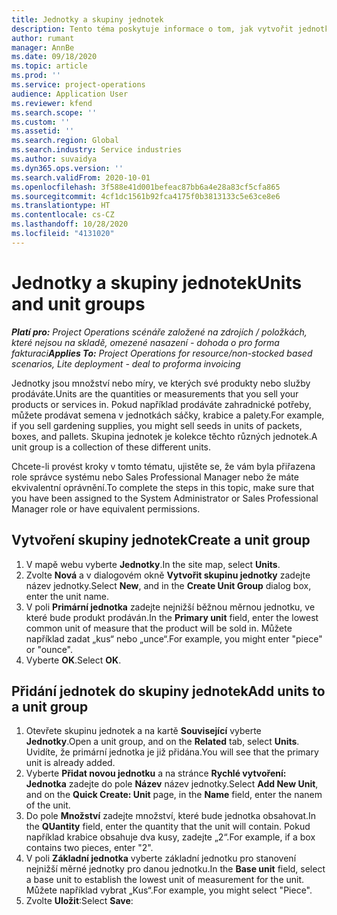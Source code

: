 ```yaml
---
title: Jednotky a skupiny jednotek
description: Tento téma poskytuje informace o tom, jak vytvořit jednotky a skupiny jednotek v Dynamics 365 Project Operations.
author: rumant
manager: AnnBe
ms.date: 09/18/2020
ms.topic: article
ms.prod: ''
ms.service: project-operations
audience: Application User
ms.reviewer: kfend
ms.search.scope: ''
ms.custom: ''
ms.assetid: ''
ms.search.region: Global
ms.search.industry: Service industries
ms.author: suvaidya
ms.dyn365.ops.version: ''
ms.search.validFrom: 2020-10-01
ms.openlocfilehash: 3f588e41d001befeac87bb6a4e28a83cf5cfa865
ms.sourcegitcommit: 4cf1dc1561b92fca4175f0b3813133c5e63ce8e6
ms.translationtype: HT
ms.contentlocale: cs-CZ
ms.lasthandoff: 10/28/2020
ms.locfileid: "4131020"
---
```

# <a name="units-and-unit-groups"></a><span data-ttu-id="84a42-103">Jednotky a skupiny jednotek</span><span class="sxs-lookup"><span data-stu-id="84a42-103">Units and unit groups</span></span>

<span data-ttu-id="84a42-104">_**Platí pro:** Project Operations scénáře založené na zdrojích / položkách, které nejsou na skladě, omezené nasazení - dohoda o pro forma fakturaci_</span><span class="sxs-lookup"><span data-stu-id="84a42-104">_**Applies To:** Project Operations for resource/non-stocked based scenarios, Lite deployment - deal to proforma invoicing_</span></span>

<span data-ttu-id="84a42-105">Jednotky jsou množství nebo míry, ve kterých své produkty nebo služby prodáváte.</span><span class="sxs-lookup"><span data-stu-id="84a42-105">Units are the quantities or measurements that you sell your products or services in.</span></span> <span data-ttu-id="84a42-106">Pokud například prodáváte zahradnické potřeby, můžete prodávat semena v jednotkách sáčky, krabice a palety.</span><span class="sxs-lookup"><span data-stu-id="84a42-106">For example, if you sell gardening supplies, you might sell seeds in units of packets, boxes, and pallets.</span></span> <span data-ttu-id="84a42-107">Skupina jednotek je kolekce těchto různých jednotek.</span><span class="sxs-lookup"><span data-stu-id="84a42-107">A unit group is a collection of these different units.</span></span>

<span data-ttu-id="84a42-108">Chcete-li provést kroky v tomto tématu, ujistěte se, že vám byla přiřazena role správce systému nebo Sales Professional Manager nebo že máte ekvivalentní oprávnění.</span><span class="sxs-lookup"><span data-stu-id="84a42-108">To complete the steps in this topic, make sure that you have been assigned to the System Administrator or Sales Professional Manager role or have equivalent permissions.</span></span>

## <a name="create-a-unit-group"></a><span data-ttu-id="84a42-109">Vytvoření skupiny jednotek</span><span class="sxs-lookup"><span data-stu-id="84a42-109">Create a unit group</span></span>

1. <span data-ttu-id="84a42-110">V mapě webu vyberte **Jednotky**.</span><span class="sxs-lookup"><span data-stu-id="84a42-110">In the site map, select **Units**.</span></span>
2. <span data-ttu-id="84a42-111">Zvolte **Nová** a v dialogovém okně **Vytvořit skupinu jednotky** zadejte název jednotky.</span><span class="sxs-lookup"><span data-stu-id="84a42-111">Select **New**, and in the **Create Unit Group** dialog box, enter the unit name.</span></span>
3. <span data-ttu-id="84a42-112">V poli **Primární jednotka** zadejte nejnižší běžnou měrnou jednotku, ve které bude produkt prodáván.</span><span class="sxs-lookup"><span data-stu-id="84a42-112">In the **Primary unit** field, enter the lowest common unit of measure that the product will be sold in.</span></span> <span data-ttu-id="84a42-113">Můžete například zadat „kus“ nebo „unce“.</span><span class="sxs-lookup"><span data-stu-id="84a42-113">For example, you might enter "piece" or "ounce".</span></span>
4. <span data-ttu-id="84a42-114">Vyberte **OK**.</span><span class="sxs-lookup"><span data-stu-id="84a42-114">Select **OK**.</span></span>

## <a name="add-units-to-a-unit-group"></a><span data-ttu-id="84a42-115">Přidání jednotek do skupiny jednotek</span><span class="sxs-lookup"><span data-stu-id="84a42-115">Add units to a unit group</span></span>

1. <span data-ttu-id="84a42-116">Otevřete skupinu jednotek a na kartě **Související** vyberte **Jednotky**.</span><span class="sxs-lookup"><span data-stu-id="84a42-116">Open a unit group, and on the **Related** tab, select **Units**.</span></span> <span data-ttu-id="84a42-117">Uvidíte, že primární jednotka je již přidána.</span><span class="sxs-lookup"><span data-stu-id="84a42-117">You will see that the primary unit is already added.</span></span>
2. <span data-ttu-id="84a42-118">Vyberte **Přidat novou jednotku** a na stránce **Rychlé vytvoření: Jednotka** zadejte do pole **Název** název jednotky.</span><span class="sxs-lookup"><span data-stu-id="84a42-118">Select **Add New Unit**, and on the **Quick Create: Unit** page, in the **Name** field, enter the nanem of the unit.</span></span>
3. <span data-ttu-id="84a42-119">Do pole **Množství** zadejte množství, které bude jednotka obsahovat.</span><span class="sxs-lookup"><span data-stu-id="84a42-119">In the **QUantity** field, enter the quantity that the unit will contain.</span></span> <span data-ttu-id="84a42-120">Pokud například krabice obsahuje dva kusy, zadejte „2“.</span><span class="sxs-lookup"><span data-stu-id="84a42-120">For example, if a box contains two pieces, enter "2".</span></span> 
4. <span data-ttu-id="84a42-121">V poli **Základní jednotka** vyberte základní jednotku pro stanovení nejnižší měrné jednotky pro danou jednotku.</span><span class="sxs-lookup"><span data-stu-id="84a42-121">In the **Base unit** field, select a base unit to establish the lowest unit of measurement for the unit.</span></span> <span data-ttu-id="84a42-122">Můžete například vybrat „Kus“.</span><span class="sxs-lookup"><span data-stu-id="84a42-122">For example, you might select "Piece".</span></span>
5. <span data-ttu-id="84a42-123">Zvolte **Uložit**:</span><span class="sxs-lookup"><span data-stu-id="84a42-123">Select **Save**:</span></span>

